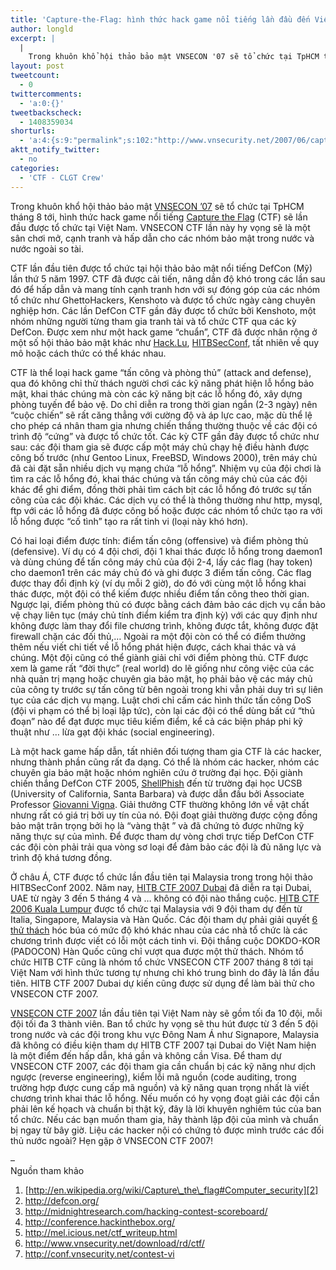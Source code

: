 ```yaml
---
title: 'Capture-the-Flag: hình thức hack game nổi tiếng lần đầu đến Việt Nam'
author: longld
excerpt: |
  |
    Trong khuôn khổ hội thảo bảo mật VNSECON '07 sẽ tổ chức tại TpHCM tháng 8 tới, hình thức hack game nổi tiếng Capture the Flag (CTF) sẽ lần đầu được tổ chức tại Việt Nam. VNSECON CTF lần này hy vọng sẽ là một sân chơi mở, cạnh tranh và hấp dẫn cho các nhóm bảo mật trong nước và nước ngoài so tài.
layout: post
tweetcount:
  - 0
twittercomments:
  - 'a:0:{}'
tweetbackscheck:
  - 1408359034
shorturls:
  - 'a:4:{s:9:"permalink";s:102:"http://www.vnsecurity.net/2007/06/capture-the-flag-hinh-thuc-hack-game-noi-tieng-lan-dau-den-viet-nam/";s:7:"tinyurl";s:26:"http://tinyurl.com/yznshwz";s:4:"isgd";s:18:"http://is.gd/aOudW";s:5:"bitly";s:0:"";}'
aktt_notify_twitter:
  - no
categories:
  - 'CTF - CLGT Crew'
---
```

Trong khuôn khổ hội thảo bảo mật [VNSECON &#8217;07][1] sẽ tổ chức tại TpHCM tháng 8 tới, hình thức hack game nổi tiếng [Capture the Flag][2] (CTF) sẽ lần đầu được tổ chức tại Việt Nam. VNSECON CTF lần này hy vọng sẽ là một sân chơi mở, cạnh tranh và hấp dẫn cho các nhóm bảo mật trong nước và nước ngoài so tài.

CTF lần đầu tiên được tổ chức tại hội thảo bảo mật nổi tiếng DefCon (Mỹ) lần thứ 5 năm 1997. CTF đã được cải tiến, nâng dần độ khó trong các lần sau đó để hấp dẫn và mang tính cạnh tranh hơn với sự đóng góp của các nhóm tổ chức như GhettoHackers, Kenshoto và được tổ chức ngày càng chuyên nghiệp hơn. Các lần DefCon CTF gần đây được tổ chức bởi Kenshoto, một nhóm những người từng tham gia tranh tài và tổ chức CTF qua các kỳ DefCon. Được xem như một hack game &#8220;chuẩn&#8221;, CTF đã được nhân rộng ở một số hội thảo bảo mật khác như [Hack.Lu][3], [HITBSecConf][4], tất nhiên về quy mô hoặc cách thức có thể khác nhau.

CTF là thể loại hack game &#8220;tấn công và phòng thủ&#8221; (attack and defense), qua đó không chỉ thử thách người chơi các kỹ năng phát hiện lỗ hổng bảo mật, khai thác chúng mà còn các kỹ năng bịt các lỗ hổng đó, xây dựng phòng tuyến để bảo vệ. Do chỉ diễn ra trong thời gian ngắn (2-3 ngày) nên &#8220;cuộc chiến&#8221; sẽ rất căng thẳng với cường độ và áp lực cao, mặc dù thể lệ cho phép cá nhân tham gia nhưng chiến thắng thường thuộc về các đội có trình độ &#8220;cứng&#8221; và được tổ chức tốt. Các kỳ CTF gần đây được tổ chức như sau: các đội tham gia sẽ được cấp một máy chủ chạy hệ điều hành được công bố trước (như Gentoo Linux, FreeBSD, Windows 2000), trên máy chủ đã cài đặt sẵn nhiều dịch vụ mạng chứa &#8220;lỗ hổng&#8221;. Nhiệm vụ của đội chơi là tìm ra các lỗ hổng đó, khai thác chúng và tấn công máy chủ của các đội khác để ghi điểm, đồng thời phải tìm cách bịt các lỗ hổng đó trước sự tấn công của các đội khác. Các dịch vụ có thể là thông thường như http, mysql, ftp với các lỗ hổng đã được công bố hoặc được các nhóm tổ chức tạo ra với lỗ hổng được &#8220;cố tình&#8221; tạo ra rất tinh vi (loại này khó hơn).

Có hai loại điểm được tính: điểm tấn công (offensive) và điểm phòng thủ (defensive). Ví dụ có 4 đội chơi, đội 1 khai thác được lỗ hổng trong daemon1 và dùng chúng để tấn công máy chủ của đội 2-4, lấy các flag (hay token) cho daemon1 trên các máy chủ đó và ghi được 3 điểm tấn công. Các flag được thay đổi định kỳ (ví dụ mỗi 2 giờ), do đó với cùng một lỗ hổng khai thác được, một đội có thể kiếm được nhiều điểm tấn công theo thời gian. Ngược lại, điểm phòng thủ có được bằng cách đảm bảo các dịch vụ cần bảo vệ chạy liên tục (máy chủ tính điểm kiểm tra định kỳ) với các quy định như không được làm thay đổi file chương trình, không được tắt, không được đặt firewall chặn các đối thủ,&#8230; Ngoài ra một đội còn có thể có điểm thưởng thêm nếu viết chi tiết về lỗ hổng phát hiện được, cách khai thác và vá chúng. Một đội cũng có thể giành giải chỉ với điểm phòng thủ. CTF được xem là game rất &#8220;đời thực&#8221; (real world) do lẽ giống như công việc của các nhà quản trị mạng hoặc chuyên gia bảo mật, họ phải bảo vệ các máy chủ của công ty trước sự tấn công từ bên ngoài trong khi vẫn phải duy trì sự liên tục của các dịch vụ mạng. Luật chơi chỉ cấm các hình thức tấn công DoS (đội vi phạm có thể bị loại lập tức), còn lại các đội có thể dùng bất cứ &#8220;thủ đoạn&#8221; nào để đạt được mục tiêu kiếm điểm, kể cả các biện pháp phi kỹ thuật như &#8230; lừa gạt đội khác (social engineering).

Là một hack game hấp dẫn, tất nhiên đối tượng tham gia CTF là các hacker, nhưng thành phần cũng rất đa dạng. Có thể là nhóm các hacker, nhóm các chuyên gia bảo mật hoặc nhóm nghiên cứu ở trường đại học. Đội giành chiến thắng DefCon CTF 2005, [ShellPhish][5] đến từ trường đại học UCSB (University of California, Santa Barbara) và được dẫn đầu bởi Associate Professor [Giovanni Vigna][6]. Giải thưởng CTF thường không lớn về vật chất nhưng rất có giá trị bởi uy tín của nó. Đội đoạt giải thường được cộng đồng bảo mật trân trọng bởi họ là &#8220;vàng thật &#8221; và đã chứng tỏ được những kỹ năng thực sự của mình. Để được tham dự vòng chơi trực tiếp DefCon CTF các đội còn phải trải qua vòng sơ loại để đảm bảo các đội là đủ năng lực và trình độ khá tương đồng.

Ở châu Á, CTF được tổ chức lần đầu tiên tại Malaysia trong trong hội thảo HITBSecConf 2002. Năm nay, [HITB CTF 2007 Dubai][7] đã diễn ra tại Dubai, UAE từ ngày 3 đến 5 tháng 4 và &#8230; không có đội nào thắng cuộc. [HITB CTF 2006 Kuala Lumpur][8] được tổ chức tại Malaysia với 9 đội tham dự đến từ Italia, Singapore, Malaysia và Hàn Quốc. Các đội tham dự phải giải quyết [6 thử thách][9] hóc búa có mức độ khó khác nhau của các nhà tổ chức là các chương trình được viết có lỗi một cách tinh vi. Đội thắng cuộc DOKDO-KOR (PADOCON) Hàn Quốc cũng chỉ vượt qua được một thử thách. Nhóm tổ chức HITB CTF cũng là nhóm tổ chức VNSECON CTF 2007 tháng 8 tới tại Việt Nam với hình thức tương tự nhưng chỉ khó trung bình do đây là lần đầu tiên. HITB CTF 2007 Dubai dự kiến cũng được sử dụng để làm bài thử cho VNSECON CTF 2007.

[VNSECON CTF 2007][10] lần đầu tiên tại Việt Nam này sẽ gồm tối đa 10 đội, mỗi đội tối đa 3 thành viên. Ban tổ chức hy vọng sẽ thu hút được từ 3 đến 5 đội trong nước và các đội trong khu vực Đông Nam Á như Signapore, Malaysia đã không có điều kiện tham dự HITB CTF 2007 tại Dubai do Việt Nam hiện là một điểm đến hấp dẫn, khá gần và không cần Visa. Để tham dự VNSECON CTF 2007, các đội tham gia cần chuẩn bị các kỹ năng như dịch ngược (reverse engineering), kiểm lỗi mã nguồn (code auditing, trong trường hợp được cung cấp mã nguồn) và kỹ năng quan trọng nhất là viết chương trình khai thác lỗ hổng. Nếu muốn có hy vọng đoạt giải các đội cần phải lên kế họach và chuẩn bị thật kỹ, đây là lời khuyên nghiêm túc của ban tổ chức. Nếu các bạn muốn tham gia, hãy thành lập đội của mình và chuẩn bị ngay từ bây giờ. Liệu các hacker nội có chứng tỏ được mình trước các đối thủ nước ngoài? Hẹn gặp ở VNSECON CTF 2007!

&#8211;  
Nguồn tham khảo  
1. [http://en.wikipedia.org/wiki/Capture\_the\_flag#Computer_security][2]  
2. <http://defcon.org/>  
3. <http://midnightresearch.com/hacking-contest-scoreboard/>  
4. <http://conference.hackinthebox.org/>  
5. <http://mel.icious.net/ctf_writeup.html>  
6. <http://www.vnsecurity.net/download/rd/ctf/>  
7. <http://conf.vnsecurity.net/contest-vi>

 [1]: http://conf.vnsecurity.net/
 [2]: http://en.wikipedia.org/wiki/Capture_the_flag#Computer_security
 [3]: http://www.hack.lu/
 [4]: http://conference.hackinthebox.org/
 [5]: http://midnightresearch.com/hacking-contest-scoreboard/
 [6]: http://www.cs.ucsb.edu/%7Evigna/
 [7]: http://conference.hackinthebox.org/hitbsecconf2007dubai/?page_id=61
 [8]: http://conference.hitb.org/hitbsecconf2006kl/?page_id=61
 [9]: http://www.vnsecurity.net/download/rd/ctf/
 [10]: http://conf.vnsecurity.net/contest
